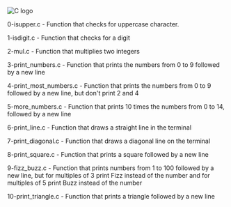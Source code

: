 ![C logo](https://seeklogo.com/images/C/c-programming-language-logo-9B32D017B1-seeklogo.com.png)

0-isupper.c - Function that checks for uppercase character.

1-isdigit.c - Function that checks for a digit

2-mul.c - Function that multiplies two integers

3-print_numbers.c - Function that prints the numbers from 0 to 9 followed by a new line

4-print_most_numbers.c - Function that prints the numbers from 0 to 9 followed by a new line, but don't print 2 and 4

5-more_numbers.c - Function that prints 10 times the numbers from 0 to 14, followed by a new line

6-print_line.c - Function that draws a straight line in the terminal

7-print_diagonal.c - Function that draws a diagonal line on the terminal

8-print_square.c - Function that prints a square followed by a new line

9-fizz_buzz.c - Function that prints numbers from 1 to 100 followed by a new line, but for multiples of 3 print Fizz instead of the number and for multiples of 5 print Buzz instead of the number

10-print_triangle.c - Function that prints a triangle followed by a new line
